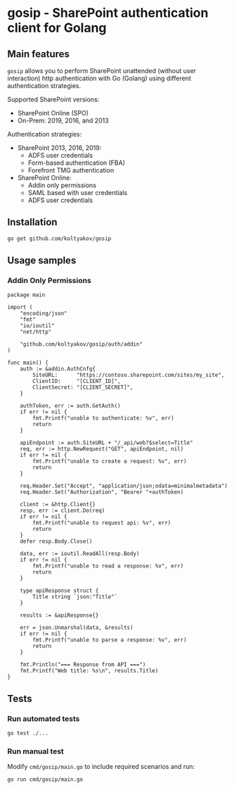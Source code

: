 # gosip - SharePoint authentication client for Golang

## Main features

`gosip` allows you to perform SharePoint unattended (without user interaction) http authentication with Go (Golang) using different authentication strategies.

Supported SharePoint versions:

- SharePoint Online (SPO)
- On-Prem: 2019, 2016, and 2013

Authentication strategies:

- SharePoint 2013, 2016, 2019:
  - ADFS user credentials
  - Form-based authentication (FBA)
  - Forefront TMG authentication
- SharePoint Online:
  - Addin only permissions
  - SAML based with user credentials
  - ADFS user credentials

## Installation

```bash
go get github.com/koltyakov/gosip
```

## Usage samples

### Addin Only Permissions

```golang
package main

import (
	"encoding/json"
	"fmt"
	"io/ioutil"
	"net/http"

	"github.com/koltyakov/gosip/auth/addin"
)

func main() {
	auth := &addin.AuthCnfg{
		SiteURL:      "https://contoso.sharepoint.com/sites/my_site",
		ClientID:     "[CLIENT_ID]",
		ClientSecret: "[CLIENT_SECRET]",
	}

	authToken, err := auth.GetAuth()
	if err != nil {
		fmt.Printf("unable to authenticate: %v", err)
		return
	}

	apiEndpoint := auth.SiteURL + "/_api/web?$select=Title"
	req, err := http.NewRequest("GET", apiEndpoint, nil)
	if err != nil {
		fmt.Printf("unable to create a request: %v", err)
		return
	}

	req.Header.Set("Accept", "application/json;odata=minimalmetadata")
	req.Header.Set("Authorization", "Bearer "+authToken)

	client := &http.Client{}
	resp, err := client.Do(req)
	if err != nil {
		fmt.Printf("unable to request api: %v", err)
		return
	}
	defer resp.Body.Close()

	data, err := ioutil.ReadAll(resp.Body)
	if err != nil {
		fmt.Printf("unable to read a response: %v", err)
		return
	}

	type apiResponse struct {
		Title string `json:"Title"`
	}

	results := &apiResponse{}

	err = json.Unmarshal(data, &results)
	if err != nil {
		fmt.Printf("unable to parse a response: %v", err)
		return
	}

	fmt.Println("=== Response from API ===")
	fmt.Printf("Web title: %s\n", results.Title)
}
```

## Tests

### Run automated tests

```bash
go test ./...
```

### Run manual test

Modify `cmd/gosip/main.go` to include required scenarios and run:

```bash
go run cmd/gosip/main.go
```